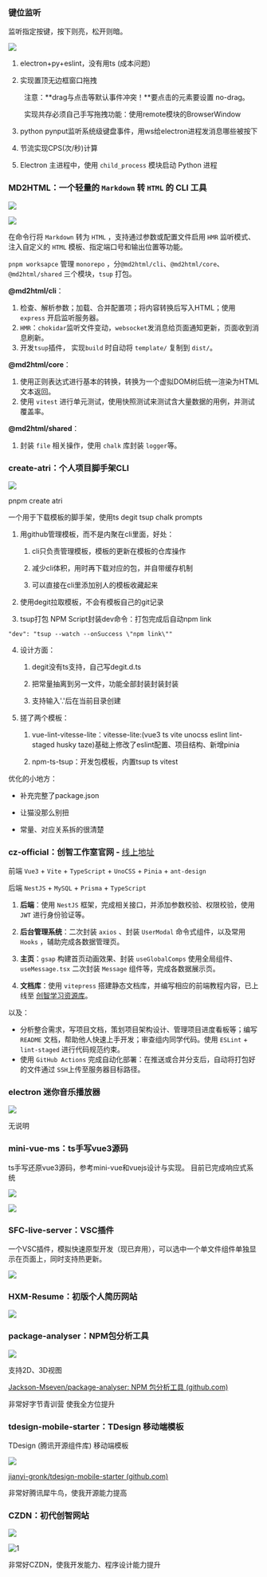 

### 键位监听



监听指定按键，按下则亮，松开则暗。



![](./../../public/images/b6f891c6-650b-4bb6-963c-e06a456c90f2.png)


1. electron+py+eslint，没有用ts (成本问题)

2. 实现置顶无边框窗口拖拽

      注意：**drag与点击等默认事件冲突！**要点击的元素要设置 no-drag。

      实现共存必须自己手写拖拽功能：使用remote模块的BrowserWindow

3. python pynput监听系统级键盘事件，用ws给electron进程发消息哪些被按下

4. 节流实现CPS(次/秒)计算

5. Electron 主进程中，使用 `child_process` 模块启动 Python 进程




### MD2HTML：一个轻量的 `Markdown` 转 `HTML` 的 CLI 工具

![](./../../public/images/output.png)

![](./../../public/images/dd02dd42-feca-483c-9ce2-bf848e5ab4b0.png)

在命令行将 `Markdown` 转为 `HTML` ，支持通过参数或配置文件启用 `HMR` 监听模式、注入自定义的 `HTML` 模板、指定端口号和输出位置等功能。


 `pnpm worksapce` 管理 `monorepo` ，分`@md2html/cli`、`@md2html/core`、`@md2html/shared` 三个模块，`tsup` 打包。

**@md2html/cli**：

1. 检查、解析参数；加载、合并配置项；将内容转换后写入HTML；使用 `express` 开启监听服务器。
2. `HMR`：`chokidar`监听文件变动，`websocket`发消息给页面通知更新，页面收到消息刷新。
3. 开发`tsup`插件， 实现`build` 时自动将 `template/` 复制到 `dist/`。

**@md2html/core**：

1. 使用正则表达式进行基本的转换，转换为一个虚拟DOM树后统一渲染为HTML文本返回。
2. 使用 `vitest` 进行单元测试，使用快照测试来测试含大量数据的用例，并测试覆盖率。

**@md2html/shared**：

1. 封装 `file` 相关操作，使用 `chalk` 库封装 `logger`等。





### create-atri：个人项目脚手架CLI

![](./../../public/images/ec0b978934cf68c8d49161400652d588.png)

pnpm create atri

一个用于下载模板的脚手架，使用ts degit tsup chalk prompts



1. 用github管理模板，而不是内聚在cli里面，好处：

    1. cli只负责管理模板，模板的更新在模板的仓库操作

    2. 减少cli体积，用时再下载对应的包，并自带缓存机制

    3. 可以直接在cli里添加别人的模板收藏起来

2. 使用degit拉取模板，不会有模板自己的git记录

3. tsup打包 NPM Script封装dev命令：打包完成后自动npm link


`"dev": "tsup --watch --onSuccess \"npm link\""`

4. 设计方面：

    1. degit没有ts支持，自己写degit.d.ts

    2. 把常量抽离到另一文件，功能全部封装封装封装

    3. 支持输入'.'后在当前目录创建

5. 搓了两个模板：

    1. vue-lint-vitesse-lite：vitesse-lite:(vue3 ts vite unocss eslint lint-staged husky taze)基础上修改了eslint配置、项目结构、新增pinia

    2. npm-ts-tsup：开发包模板，内置tsup ts vitest






优化的小地方：

- 补充完整了package.json

- 让猫没那么别扭

- 常量、对应关系拆的很清楚




### cz-official：创智工作室官网 - <span style="font-weight:400;">[线上地址](http://1.92.82.236:7001/)</span>

前端 `Vue3` + `Vite` + `TypeScript` + `UnoCSS` + `Pinia` + `ant-design`

后端 `NestJS` + `MySQL` + `Prisma` + `TypeScript`

1. **后端**：使用 `NestJS` 框架，完成相关接口，并添加参数校验、权限校验，使用 `JWT` 进行身份验证等。

2. **后台管理系统**：二次封装 `axios` 、封装 `UserModal` 命令式组件，以及常用 `Hooks` ，辅助完成各数据管理页。

3. **主页**：`gsap` 构建首页动画效果、封装 `useGlobalComps` 使用全局组件、`useMessage.tsx` 二次封装 `Message` 组件等，完成各数据展示页。

4. **文档库**：使用 `vitepress` 搭建静态文档库，并编写相应的前端教程内容，已上线至 [创智学习资源库](http://1.92.82.236:5173/)。

以及：

- 分析整合需求，写项目文档，策划项目架构设计、管理项目进度看板等；编写 `README` 文档，帮助他人快速上手开发；审查组内同学代码。使用 `ESLint` + `lint-staged` 进行代码规范约束。
- 使用 `GitHub Actions` 完成自动化部署：在推送或合并分支后，自动将打包好的文件通过 `SSH`上传至服务器目标路径。


### electron 迷你音乐播放器


![](./../../public/images/20240711212223.png)

无说明




### mini-vue-ms：ts手写vue3源码

ts手写还原vue3源码，参考mini-vue和vuejs设计与实现。
目前已完成响应式系统

![](./../../public/images/20240711212614.png)

![](./../../public/images/20240711212824.png)







### SFC-live-server：VSC插件

一个VSC插件，模拟快速原型开发（现已弃用），可以选中一个单文件组件单独显示在页面上，同时支持热更新。


![](./../../public/images/20240711212912.png)


### HXM-Resume：初版个人简历网站

![](./../../public/images/20240711213517.png)



### package-analyser：NPM包分析工具

![](./../../public/images/20240711213831.png)


支持2D、3D视图

[Jackson-Mseven/package-analyser: NPM 包分析工具 (github.com)](https://github.com/Jackson-Mseven/package-analyser)

非常好字节青训营 使我全方位提升


### tdesign-mobile-starter：TDesign 移动端模板

TDesign (腾讯开源组件库) 移动端模板

![](./../../public/images/cccc.png)


[jianyi-gronk/tdesign-mobile-starter (github.com)](https://github.com/jianyi-gronk/tdesign-mobile-starter)

非常好腾讯犀牛鸟，使我开源能力提高




### CZDN：初代创智网站



![](./../../public/images/img_v2_d0356d8d-71cf-4cd6-9a65-28572585668g.jpg)


![1](./../../public/images/20240711214553.png)

非常好CZDN，使我开发能力、程序设计能力提升
